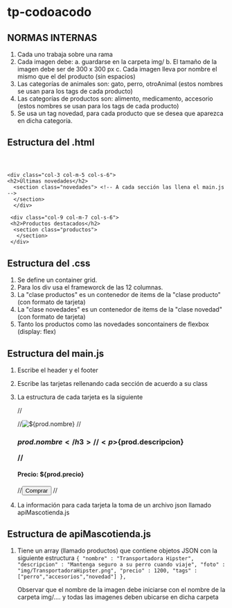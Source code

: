 # tp-codoacodo

## NORMAS INTERNAS

1. Cada uno trabaja sobre una rama
2. Cada imagen debe:
	a. guardarse en la carpeta img/
	b. El tamaño de la imagen debe ser de 300 x 300 px
	c. Cada imagen lleva por nombre el mismo que el del producto (sin espacios)
3. Las categorías de animales son: gato, perro, otroAnimal (estos nombres se usan para los tags de cada producto)
4. Las categorías de productos son: alimento, medicamento, accesorio (estos nombres se usan para los tags de cada producto)
5. Se usa un tag novedad, para cada producto que se desea que aparezca en dicha categoría.

## Estructura del .html
<body>
    <header></header> <!-- Lo llena el main.js -->
 <main class="container">
    <!-- Con dos div se establece el sistema de una columna angosta a la izquierda y otra más ancha a la derecha -->
     
    <div class="col-3 col-m-5 col-s-6">
    <h2>Últimas novedades</h2>
      <section class="novedades"> <!-- A cada sección las llena el main.js -->
      </section>
      </div>
      
     <div class="col-9 col-m-7 col-s-6">  
     <h2>Productos destacados</h2>
      <section class="productos">
       </section>
     </div>     
 </main>
    <footer></footer> <!-- Lo llena el main.js -->
</body>

## Estructura del .css
1. Se define un container grid.
2. Para los div usa el frameworck de las 12 columnas.
3. La "clase productos" es un contenedor de items de la "clase producto" (con formato de tarjeta)
4. La "clase novedades" es un contenedor de items de la "clase novedad" (con formato de tarjeta)
5. Tanto los productos como las novedades soncontainers de flexbox (display: flex)

## Estructura del main.js
1. Escribe el header y el footer
2. Escribe las tarjetas rellenando cada sección de acuerdo a su class
3. La estructura de cada tarjeta es la siguiente
		
	//<article class="producto"> <!-- ó <article class="novedad"> -->
		//<img src="${prod.foto}" alt="${prod.nombre}">
      //<h3>${prod.nombre}</h3>
      //<p>${prod.descripcion}</p>
      //<h4>Precio: ${prod.precio}</h4>
      //<button>Comprar</button>
   //</article>
      
4. La información para cada tarjeta la toma de un archivo json llamado apiMascotienda.js

## Estructura de apiMascotienda.js
1. Tiene un array (llamado productos) que contiene objetos JSON con la siguiente estructura
		`{
		"nombre" : "Transportadora Hipster",
		"descripcion" : "Mantenga seguro a su perro cuando viaje",
		"foto" : "img/TransportadoraHipster.png",
		"precio" : 1200,
		"tags" : ["perro","accesorios","novedad"]
	},`
	
	Observar que el nombre de la imagen debe iniciarse con el nombre de la carpeta img/.... y todas las imagenes deben ubicarse en dicha carpeta
